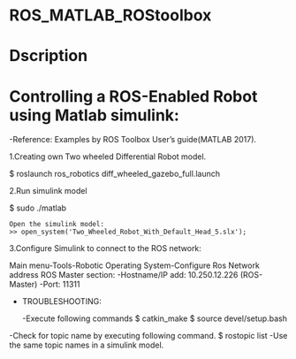 # ROS_MATLAB_ROStoolbox
# Dscription
# Controlling a ROS-Enabled Robot using Matlab simulink:

-Reference: Examples by ROS Toolbox User’s guide(MATLAB 2017).

1.Creating own Two wheeled Differential Robot model.

  $ roslaunch ros_robotics diff_wheeled_gazebo_full.launch

2.Run simulink model

  $ sudo ./matlab

    Open the simulink model:
    >> open_system('Two_Wheeled_Robot_With_Default_Head_5.slx');

3.Configure Simulink to connect to the ROS network:

   Main menu-Tools-Robotic Operating System-Configure Ros Network address
   ROS Master section:
   -Hostname/IP add: 10.250.12.226 (ROS-Master)
   -Port: 11311

* TROUBLESHOOTING:

  -Execute following commands
   $ catkin_make
   $ source devel/setup.bash

 -Check for topic name by executing following command.
   $ rostopic list
     -Use the same topic names in a simulink model.
